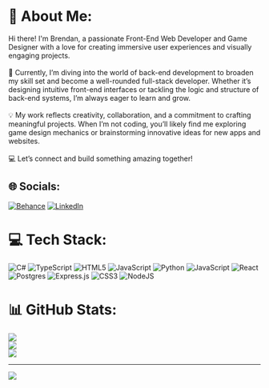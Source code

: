 # 💫 About Me:
Hi there! I'm Brendan, a passionate Front-End Web Developer and Game Designer with a love for creating immersive user experiences and visually engaging projects.<br><br>🌱 Currently, I’m diving into the world of back-end development to broaden my skill set and become a well-rounded full-stack developer. Whether it’s designing intuitive front-end interfaces or tackling the logic and structure of back-end systems, I’m always eager to learn and grow.<br><br>💡 My work reflects creativity, collaboration, and a commitment to crafting meaningful projects. When I’m not coding, you’ll likely find me exploring game design mechanics or brainstorming innovative ideas for new apps and websites.<br><br>💻 Let’s connect and build something amazing together!


## 🌐 Socials:
[![Behance](https://img.shields.io/badge/Behance-1769ff?logo=behance&logoColor=white)](https://behance.net/https://www.behance.net/brendanlewis4) [![LinkedIn](https://img.shields.io/badge/LinkedIn-%230077B5.svg?logo=linkedin&logoColor=white)](https://linkedin.com/in/https://www.linkedin.com/in/brendanslewis/) 

# 💻 Tech Stack:
![C#](https://img.shields.io/badge/c%23-%23239120.svg?style=for-the-badge&logo=csharp&logoColor=white) ![TypeScript](https://img.shields.io/badge/typescript-%23007ACC.svg?style=for-the-badge&logo=typescript&logoColor=white) ![HTML5](https://img.shields.io/badge/html5-%23E34F26.svg?style=for-the-badge&logo=html5&logoColor=white) ![JavaScript](https://img.shields.io/badge/javascript-%23323330.svg?style=for-the-badge&logo=javascript&logoColor=%23F7DF1E) ![Python](https://img.shields.io/badge/python-3670A0?style=for-the-badge&logo=python&logoColor=ffdd54) ![JavaScript](https://img.shields.io/badge/javascript-%23323330.svg?style=for-the-badge&logo=javascript&logoColor=%23F7DF1E) ![React](https://img.shields.io/badge/react-%2320232a.svg?style=for-the-badge&logo=react&logoColor=%2361DAFB) ![Postgres](https://img.shields.io/badge/postgres-%23316192.svg?style=for-the-badge&logo=postgresql&logoColor=white) ![Express.js](https://img.shields.io/badge/express.js-%23404d59.svg?style=for-the-badge&logo=express&logoColor=%2361DAFB) ![CSS3](https://img.shields.io/badge/css3-%231572B6.svg?style=for-the-badge&logo=css3&logoColor=white) ![NodeJS](https://img.shields.io/badge/node.js-6DA55F?style=for-the-badge&logo=node.js&logoColor=white)
# 📊 GitHub Stats:
![](https://github-readme-stats.vercel.app/api?username=BrendonianSL&theme=dark&hide_border=false&include_all_commits=true&count_private=true)<br/>
![](https://github-readme-streak-stats.herokuapp.com/?user=BrendonianSL&theme=dark&hide_border=false)<br/>
![](https://github-readme-stats.vercel.app/api/top-langs/?username=BrendonianSL&theme=dark&hide_border=false&include_all_commits=true&count_private=true&layout=compact)

---
[![](https://visitcount.itsvg.in/api?id=BrendonianSL&icon=0&color=0)](https://visitcount.itsvg.in)

<!-- Proudly created with GPRM ( https://gprm.itsvg.in ) -->
